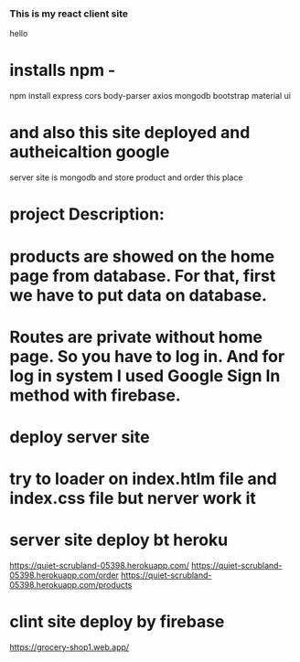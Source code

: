 ### This is my react client site
hello
# installs npm -

npm install express cors body-parser axios mongodb bootstrap material ui

# and also this site deployed and autheicaltion google

server site is mongodb and store product and order this place

# project Description:

# products are showed on the home page from database. For that, first we have to put data on database.

# Routes are private without home page. So you have to log in. And for log in system I used Google Sign In method with firebase.

# deploy server site

# try to loader on index.htlm file and index.css file but nerver work it

# server site deploy bt heroku

https://quiet-scrubland-05398.herokuapp.com/
https://quiet-scrubland-05398.herokuapp.com/order
https://quiet-scrubland-05398.herokuapp.com/products

# clint site deploy by firebase

https://grocery-shop1.web.app/
